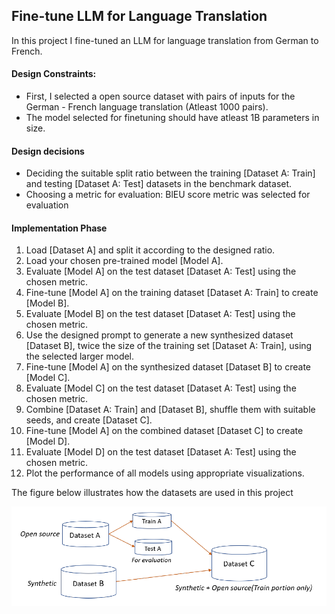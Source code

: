 ## Fine-tune LLM for Language Translation

In this project I fine-tuned an LLM for language translation from German to French.

#### Design Constraints:
- First, I selected a open source dataset with pairs of inputs for the German - French language translation (Atleast 1000 pairs).
- The model selected for finetuning should have atleast 1B parameters in size. 

#### Design decisions
- Deciding the suitable split ratio between the training [Dataset A: Train] and testing [Dataset A: Test] datasets in the benchmark dataset.
- Choosing a metric for evaluation:
BlEU score metric was selected for evaluation

#### Implementation Phase
1. Load [Dataset A] and split it according to the designed ratio.  
2. Load your chosen pre-trained model [Model A].  
3. Evaluate [Model A] on the test dataset [Dataset A: Test] using the chosen metric.  
4. Fine-tune [Model A] on the training dataset [Dataset A: Train] to create [Model B].  
5. Evaluate [Model B] on the test dataset [Dataset A: Test] using the chosen metric.  
6. Use the designed prompt to generate a new synthesized dataset [Dataset B], twice the size of the training set [Dataset A: Train], using the selected larger model.  
7. Fine-tune [Model A] on the synthesized dataset [Dataset B] to create [Model C].  
8. Evaluate [Model C] on the test dataset [Dataset A: Test] using the chosen metric.  
9. Combine [Dataset A: Train] and [Dataset B], shuffle them with suitable seeds, and create [Dataset C].  
10. Fine-tune [Model A] on the combined dataset [Dataset C] to create [Model D].  
11. Evaluate [Model D] on the test dataset [Dataset A: Test] using the chosen metric.  
12. Plot the performance of all models using appropriate visualizations.  


The figure below illustrates how the datasets are used in this project

![Alt text](DOCS/datasets_used.PNG)
